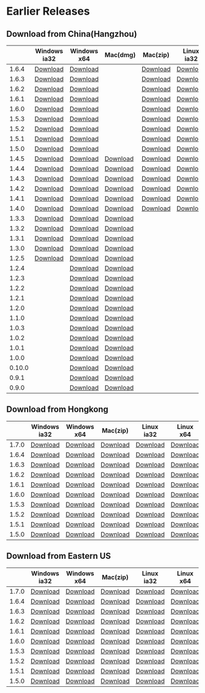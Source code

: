 # Earlier Releases

## Download from China(Hangzhou)

|        | Windows ia32                                                                                                | Windows x64                                                                                                 | Mac(dmg)                                                                                          | Mac(zip)                                                                                                    | Linux ia32                                                                                                  | Linux x64                                                                                                   | Release note                             |
| ------ | ----------------------------------------------------------------------------------------------------------- | ----------------------------------------------------------------------------------------------------------- | ------------------------------------------------------------------------------------------------- | ----------------------------------------------------------------------------------------------------------- | ----------------------------------------------------------------------------------------------------------- | ----------------------------------------------------------------------------------------------------------- | ---------------------------------------- |
| 1.6.4  | [Download](https://luogc.oss-cn-hangzhou.aliyuncs.com/oss-browser-publish/1.6.4/oss-browser-win32-ia32.zip) | [Download](https://luogc.oss-cn-hangzhou.aliyuncs.com/oss-browser-publish/1.6.4/oss-browser-win32-x64.zip)  |                                                                                                   | [Download](https://luogc.oss-cn-hangzhou.aliyuncs.com/oss-browser-publish/1.6.4/oss-browser-darwin-x64.zip) | [Download](https://luogc.oss-cn-hangzhou.aliyuncs.com/oss-browser-publish/1.6.4/oss-browser-linux-ia32.zip) | [Download](https://luogc.oss-cn-hangzhou.aliyuncs.com/oss-browser-publish/1.6.4/oss-browser-linux-x64.zip)  | [1.6.4.md](release-notes/1.6.4.en-US.md) |
| 1.6.3  | [Download](https://luogc.oss-cn-hangzhou.aliyuncs.com/oss-browser-publish/1.6.3/oss-browser-win32-ia32.zip) | [Download](https://luogc.oss-cn-hangzhou.aliyuncs.com/oss-browser-publish/1.6.3/oss-browser-win32-x64.zip)  |                                                                                                   | [Download](https://luogc.oss-cn-hangzhou.aliyuncs.com/oss-browser-publish/1.6.3/oss-browser-darwin-x64.zip) | [Download](https://luogc.oss-cn-hangzhou.aliyuncs.com/oss-browser-publish/1.6.3/oss-browser-linux-ia32.zip) | [Download](https://luogc.oss-cn-hangzhou.aliyuncs.com/oss-browser-publish/1.6.3/oss-browser-linux-x64.zip)  | [1.6.3.md](release-notes/1.6.3.en-US.md) |
| 1.6.2  | [Download](https://luogc.oss-cn-hangzhou.aliyuncs.com/oss-browser-publish/1.6.2/oss-browser-win32-ia32.zip) | [Download](https://luogc.oss-cn-hangzhou.aliyuncs.com/oss-browser-publish/1.6.2/oss-browser-win32-x64.zip)  |                                                                                                   | [Download](https://luogc.oss-cn-hangzhou.aliyuncs.com/oss-browser-publish/1.6.2/oss-browser-darwin-x64.zip) | [Download](https://luogc.oss-cn-hangzhou.aliyuncs.com/oss-browser-publish/1.6.2/oss-browser-linux-ia32.zip) | [Download](https://luogc.oss-cn-hangzhou.aliyuncs.com/oss-browser-publish/1.6.2/oss-browser-linux-x64.zip)  | [1.6.2.md](release-notes/1.6.2.en-US.md) |
| 1.6.1  | [Download](https://luogc.oss-cn-hangzhou.aliyuncs.com/oss-browser-publish/1.6.1/oss-browser-win32-ia32.zip) | [Download](https://luogc.oss-cn-hangzhou.aliyuncs.com/oss-browser-publish/1.6.1/oss-browser-win32-x64.zip)  |                                                                                                   | [Download](https://luogc.oss-cn-hangzhou.aliyuncs.com/oss-browser-publish/1.6.1/oss-browser-darwin-x64.zip) | [Download](https://luogc.oss-cn-hangzhou.aliyuncs.com/oss-browser-publish/1.6.1/oss-browser-linux-ia32.zip) | [Download](https://luogc.oss-cn-hangzhou.aliyuncs.com/oss-browser-publish/1.6.1/oss-browser-linux-x64.zip)  | [1.6.1.md](release-notes/1.6.1.en-US.md) |
| 1.6.0  | [Download](https://luogc.oss-cn-hangzhou.aliyuncs.com/oss-browser-publish/1.6.0/oss-browser-win32-ia32.zip) | [Download](https://luogc.oss-cn-hangzhou.aliyuncs.com/oss-browser-publish/1.6.0/oss-browser-win32-x64.zip)  |                                                                                                   | [Download](https://luogc.oss-cn-hangzhou.aliyuncs.com/oss-browser-publish/1.6.0/oss-browser-darwin-x64.zip) | [Download](https://luogc.oss-cn-hangzhou.aliyuncs.com/oss-browser-publish/1.6.0/oss-browser-linux-ia32.zip) | [Download](https://luogc.oss-cn-hangzhou.aliyuncs.com/oss-browser-publish/1.6.0/oss-browser-linux-x64.zip)  | [1.6.0.md](release-notes/1.6.0.en-US.md) |
| 1.5.3  | [Download](https://luogc.oss-cn-hangzhou.aliyuncs.com/oss-browser-publish/1.5.3/oss-browser-win32-ia32.zip) | [Download](https://luogc.oss-cn-hangzhou.aliyuncs.com/oss-browser-publish/1.5.3/oss-browser-win32-x64.zip)  |                                                                                                   | [Download](https://luogc.oss-cn-hangzhou.aliyuncs.com/oss-browser-publish/1.5.3/oss-browser-darwin-x64.zip) | [Download](https://luogc.oss-cn-hangzhou.aliyuncs.com/oss-browser-publish/1.5.3/oss-browser-linux-ia32.zip) | [Download](https://luogc.oss-cn-hangzhou.aliyuncs.com/oss-browser-publish/1.5.3/oss-browser-linux-x64.zip)  | [1.5.3.md](release-notes/1.5.3.en-US.md) |
| 1.5.2  | [Download](https://luogc.oss-cn-hangzhou.aliyuncs.com/oss-browser-publish/1.5.2/oss-browser-win32-ia32.zip) | [Download](https://luogc.oss-cn-hangzhou.aliyuncs.com/oss-browser-publish/1.5.2/oss-browser-win32-x64.zip)  |                                                                                                   | [Download](https://luogc.oss-cn-hangzhou.aliyuncs.com/oss-browser-publish/1.5.2/oss-browser-darwin-x64.zip) | [Download](https://luogc.oss-cn-hangzhou.aliyuncs.com/oss-browser-publish/1.5.2/oss-browser-linux-ia32.zip) | [Download](https://luogc.oss-cn-hangzhou.aliyuncs.com/oss-browser-publish/1.5.2/oss-browser-linux-x64.zip)  | [1.5.2.md](release-notes/1.5.2.en-US.md) |
| 1.5.1  | [Download](https://luogc.oss-cn-hangzhou.aliyuncs.com/oss-browser-publish/1.5.1/oss-browser-win32-ia32.zip) | [Download](https://luogc.oss-cn-hangzhou.aliyuncs.com/oss-browser-publish/1.5.1/oss-browser-win32-x64.zip)  |                                                                                                   | [Download](https://luogc.oss-cn-hangzhou.aliyuncs.com/oss-browser-publish/1.5.1/oss-browser-darwin-x64.zip) | [Download](https://luogc.oss-cn-hangzhou.aliyuncs.com/oss-browser-publish/1.5.1/oss-browser-linux-ia32.zip) | [Download](https://luogc.oss-cn-hangzhou.aliyuncs.com/oss-browser-publish/1.5.1/oss-browser-linux-x64.zip)  | [1.5.1.md](release-notes/1.5.1.md)       |
| 1.5.0  | [Download](https://luogc.oss-cn-hangzhou.aliyuncs.com/oss-browser-publish/1.5.0/oss-browser-win32-ia32.zip) | [Download](https://luogc.oss-cn-hangzhou.aliyuncs.com/oss-browser-publish/1.5.0/oss-browser-win32-x64.zip)  |                                                                                                   | [Download](https://luogc.oss-cn-hangzhou.aliyuncs.com/oss-browser-publish/1.5.0/oss-browser-darwin-x64.zip) | [Download](https://luogc.oss-cn-hangzhou.aliyuncs.com/oss-browser-publish/1.5.0/oss-browser-linux-ia32.zip) | [Download](https://luogc.oss-cn-hangzhou.aliyuncs.com/oss-browser-publish/1.5.0/oss-browser-linux-x64.zip)  | [1.5.0.md](release-notes/1.5.0.md)       |
| 1.4.5  | [Download](https://luogc.oss-cn-hangzhou.aliyuncs.com/oss-browser-publish/1.4.5/oss-browser-win32-ia32.zip) | [Download](https://luogc.oss-cn-hangzhou.aliyuncs.com/oss-browser-publish/1.4.5/oss-browser-win32-x64.zip)  | [Download](https://luogc.oss-cn-hangzhou.aliyuncs.com/oss-browser-publish/1.4.5/oss-browser.dmg)  | [Download](https://luogc.oss-cn-hangzhou.aliyuncs.com/oss-browser-publish/1.4.5/oss-browser-darwin-x64.zip) | [Download](https://luogc.oss-cn-hangzhou.aliyuncs.com/oss-browser-publish/1.4.5/oss-browser-linux-ia32.zip) | [Download](https://luogc.oss-cn-hangzhou.aliyuncs.com/oss-browser-publish/1.4.5/oss-browser-linux-x64.zip)  | [1.4.5.md](release-notes/1.4.5.md)       |
| 1.4.4  | [Download](https://luogc.oss-cn-hangzhou.aliyuncs.com/oss-browser-publish/1.4.4/oss-browser-win32-ia32.zip) | [Download](https://luogc.oss-cn-hangzhou.aliyuncs.com/oss-browser-publish/1.4.4/oss-browser-win32-x64.zip)  | [Download](https://luogc.oss-cn-hangzhou.aliyuncs.com/oss-browser-publish/1.4.4/oss-browser.dmg)  | [Download](https://luogc.oss-cn-hangzhou.aliyuncs.com/oss-browser-publish/1.4.4/oss-browser-darwin-x64.zip) | [Download](https://luogc.oss-cn-hangzhou.aliyuncs.com/oss-browser-publish/1.4.4/oss-browser-linux-ia32.zip) | [Download](https://luogc.oss-cn-hangzhou.aliyuncs.com/oss-browser-publish/1.4.4/oss-browser-linux-x64.zip)  | [1.4.4.md](release-notes/1.4.4.md)       |
| 1.4.3  | [Download](https://luogc.oss-cn-hangzhou.aliyuncs.com/oss-browser-publish/1.4.3/oss-browser-win32-ia32.zip) | [Download](https://luogc.oss-cn-hangzhou.aliyuncs.com/oss-browser-publish/1.4.3/oss-browser-win32-x64.zip)  | [Download](https://luogc.oss-cn-hangzhou.aliyuncs.com/oss-browser-publish/1.4.3/oss-browser.dmg)  | [Download](https://luogc.oss-cn-hangzhou.aliyuncs.com/oss-browser-publish/1.4.3/oss-browser-darwin-x64.zip) | [Download](https://luogc.oss-cn-hangzhou.aliyuncs.com/oss-browser-publish/1.4.3/oss-browser-linux-ia32.zip) | [Download](https://luogc.oss-cn-hangzhou.aliyuncs.com/oss-browser-publish/1.4.3/oss-browser-linux-x64.zip)  | [1.4.3.md](release-notes/1.4.3.md)       |
| 1.4.2  | [Download](https://luogc.oss-cn-hangzhou.aliyuncs.com/oss-browser-publish/1.4.2/oss-browser-win32-ia32.zip) | [Download](https://luogc.oss-cn-hangzhou.aliyuncs.com/oss-browser-publish/1.4.2/oss-browser-win32-x64.zip)  | [Download](https://luogc.oss-cn-hangzhou.aliyuncs.com/oss-browser-publish/1.4.2/oss-browser.dmg)  | [Download](https://luogc.oss-cn-hangzhou.aliyuncs.com/oss-browser-publish/1.4.2/oss-browser-darwin-x64.zip) | [Download](https://luogc.oss-cn-hangzhou.aliyuncs.com/oss-browser-publish/1.4.2/oss-browser-linux-ia32.zip) | [Download](https://luogc.oss-cn-hangzhou.aliyuncs.com/oss-browser-publish/1.4.2/oss-browser-linux-x64.zip)  | [1.4.2.md](release-notes/1.4.2.md)       |
| 1.4.1  | [Download](https://luogc.oss-cn-hangzhou.aliyuncs.com/oss-browser-publish/1.4.1/oss-browser-win32-ia32.zip) | [Download](https://luogc.oss-cn-hangzhou.aliyuncs.com/oss-browser-publish/1.4.1/oss-browser-win32-x64.zip)  | [Download](https://luogc.oss-cn-hangzhou.aliyuncs.com/oss-browser-publish/1.4.1/oss-browser.dmg)  | [Download](https://luogc.oss-cn-hangzhou.aliyuncs.com/oss-browser-publish/1.4.1/oss-browser-darwin-x64.zip) | [Download](https://luogc.oss-cn-hangzhou.aliyuncs.com/oss-browser-publish/1.4.1/oss-browser-linux-ia32.zip) | [Download](https://luogc.oss-cn-hangzhou.aliyuncs.com/oss-browser-publish/1.4.1/oss-browser-linux-x64.zip)  | [1.4.1.md](release-notes/1.4.1.md)       |
| 1.4.0  | [Download](https://luogc.oss-cn-hangzhou.aliyuncs.com/oss-browser-publish/1.4.0/oss-browser-win32-ia32.zip) | [Download](https://luogc.oss-cn-hangzhou.aliyuncs.com/oss-browser-publish/1.4.0/oss-browser-win32-x64.zip)  | [Download](https://luogc.oss-cn-hangzhou.aliyuncs.com/oss-browser-publish/1.4.0/oss-browser.dmg)  | [Download](https://luogc.oss-cn-hangzhou.aliyuncs.com/oss-browser-publish/1.4.0/oss-browser-darwin-x64.zip) | [Download](https://luogc.oss-cn-hangzhou.aliyuncs.com/oss-browser-publish/1.4.0/oss-browser-linux-ia32.zip) | [Download](https://luogc.oss-cn-hangzhou.aliyuncs.com/oss-browser-publish/1.4.0/oss-browser-linux-x64.zip)  | [1.4.0.md](release-notes/1.4.0.md)       |
| 1.3.3  | [Download](https://luogc.oss-cn-hangzhou.aliyuncs.com/oss-browser-publish/1.3.3/oss-browser-win32-ia32.zip) | [Download](https://luogc.oss-cn-hangzhou.aliyuncs.com/oss-browser-publish/1.3.3/oss-browser-win32-x64.zip)  | [Download](https://luogc.oss-cn-hangzhou.aliyuncs.com/oss-browser-publish/1.3.3/oss-browser.dmg)  |                                                                                                             |                                                                                                             | [Download](https://luogc.oss-cn-hangzhou.aliyuncs.com/oss-browser-publish/1.3.3/oss-browser-linux-x64.zip)  | [1.3.3.md](release-notes/1.3.3.md)       |
| 1.3.2  | [Download](https://luogc.oss-cn-hangzhou.aliyuncs.com/oss-browser-publish/1.3.2/oss-browser-win32-ia32.zip) | [Download](https://luogc.oss-cn-hangzhou.aliyuncs.com/oss-browser-publish/1.3.2/oss-browser-win32-x64.zip)  | [Download](https://luogc.oss-cn-hangzhou.aliyuncs.com/oss-browser-publish/1.3.2/oss-browser.dmg)  |                                                                                                             |                                                                                                             | [Download](https://luogc.oss-cn-hangzhou.aliyuncs.com/oss-browser-publish/1.3.2/oss-browser-linux-x64.zip)  | [1.3.2.md](release-notes/1.3.2.md)       |
| 1.3.1  | [Download](https://luogc.oss-cn-hangzhou.aliyuncs.com/oss-browser-publish/1.3.1/oss-browser-win32-ia32.zip) | [Download](https://luogc.oss-cn-hangzhou.aliyuncs.com/oss-browser-publish/1.3.1/oss-browser-win32-x64.zip)  | [Download](https://luogc.oss-cn-hangzhou.aliyuncs.com/oss-browser-publish/1.3.1/oss-browser.dmg)  |                                                                                                             |                                                                                                             | [Download](https://luogc.oss-cn-hangzhou.aliyuncs.com/oss-browser-publish/1.3.1/oss-browser-linux-x64.zip)  | [1.3.1.md](release-notes/1.3.1.md)       |
| 1.3.0  | [Download](https://luogc.oss-cn-hangzhou.aliyuncs.com/oss-browser-publish/1.3.0/oss-browser-win32-ia32.zip) | [Download](https://luogc.oss-cn-hangzhou.aliyuncs.com/oss-browser-publish/1.3.0/oss-browser-win32-x64.zip)  | [Download](https://luogc.oss-cn-hangzhou.aliyuncs.com/oss-browser-publish/1.3.0/oss-browser.dmg)  |                                                                                                             |                                                                                                             | [Download](https://luogc.oss-cn-hangzhou.aliyuncs.com/oss-browser-publish/1.3.0/oss-browser-linux-x64.zip)  | [1.3.0.md](release-notes/1.3.0.md)       |
| 1.2.5  | [Download](https://luogc.oss-cn-hangzhou.aliyuncs.com/oss-browser-publish/1.2.5/oss-browser-win32-ia32.zip) | [Download](https://luogc.oss-cn-hangzhou.aliyuncs.com/oss-browser-publish/1.2.5/oss-browser-win32-x64.zip)  | [Download](https://luogc.oss-cn-hangzhou.aliyuncs.com/oss-browser-publish/1.2.5/oss-browser.dmg)  |                                                                                                             |                                                                                                             | [Download](https://luogc.oss-cn-hangzhou.aliyuncs.com/oss-browser-publish/1.2.5/oss-browser-linux-x64.zip)  | [1.2.5.md](release-notes/1.2.5.md)       |
| 1.2.4  |                                                                                                             | [Download](https://luogc.oss-cn-hangzhou.aliyuncs.com/oss-browser-publish/1.2.4/oss-browser-win32-x64.zip)  | [Download](https://luogc.oss-cn-hangzhou.aliyuncs.com/oss-browser-publish/1.2.4/oss-browser.dmg)  |                                                                                                             |                                                                                                             | [Download](https://luogc.oss-cn-hangzhou.aliyuncs.com/oss-browser-publish/1.2.4/oss-browser-linux-x64.zip)  | [1.2.4.md](release-notes/1.2.4.md)       |
| 1.2.3  |                                                                                                             | [Download](https://luogc.oss-cn-hangzhou.aliyuncs.com/oss-browser-publish/1.2.3/oss-browser-win32-x64.zip)  | [Download](https://luogc.oss-cn-hangzhou.aliyuncs.com/oss-browser-publish/1.2.3/oss-browser.dmg)  |                                                                                                             |                                                                                                             | [Download](https://luogc.oss-cn-hangzhou.aliyuncs.com/oss-browser-publish/1.2.3/oss-browser-linux-x64.zip)  | [1.2.3.md](release-notes/1.2.3.md)       |
| 1.2.2  |                                                                                                             | [Download](https://luogc.oss-cn-hangzhou.aliyuncs.com/oss-browser-publish/1.2.2/oss-browser-win32-x64.zip)  | [Download](https://luogc.oss-cn-hangzhou.aliyuncs.com/oss-browser-publish/1.2.2/oss-browser.dmg)  |                                                                                                             |                                                                                                             | [Download](https://luogc.oss-cn-hangzhou.aliyuncs.com/oss-browser-publish/1.2.2/oss-browser-linux-x64.zip)  | [1.2.2.md](release-notes/1.2.2.md)       |
| 1.2.1  |                                                                                                             | [Download](https://luogc.oss-cn-hangzhou.aliyuncs.com/oss-browser-publish/1.2.1/oss-browser-win32-x64.zip)  | [Download](https://luogc.oss-cn-hangzhou.aliyuncs.com/oss-browser-publish/1.2.1/oss-browser.dmg)  |                                                                                                             |                                                                                                             | [Download](https://luogc.oss-cn-hangzhou.aliyuncs.com/oss-browser-publish/1.2.1/oss-browser-linux-x64.zip)  | [1.2.1.md](release-notes/1.2.1.md)       |
| 1.2.0  |                                                                                                             | [Download](https://luogc.oss-cn-hangzhou.aliyuncs.com/oss-browser-publish/1.2.0/oss-browser-win32-x64.zip)  | [Download](https://luogc.oss-cn-hangzhou.aliyuncs.com/oss-browser-publish/1.2.0/oss-browser.dmg)  |                                                                                                             |                                                                                                             | [Download](https://luogc.oss-cn-hangzhou.aliyuncs.com/oss-browser-publish/1.2.0/oss-browser-linux-x64.zip)  | [1.2.0.md](release-notes/1.2.0.md)       |
| 1.1.0  |                                                                                                             | [Download](https://luogc.oss-cn-hangzhou.aliyuncs.com/oss-browser-publish/1.1.0/oss-browser-win32-x64.zip)  | [Download](https://luogc.oss-cn-hangzhou.aliyuncs.com/oss-browser-publish/1.1.0/oss-browser.dmg)  |                                                                                                             |                                                                                                             | [Download](https://luogc.oss-cn-hangzhou.aliyuncs.com/oss-browser-publish/1.1.0/oss-browser-linux-x64.zip)  | [1.1.0.md](release-notes/1.1.0.md)       |
| 1.0.3  |                                                                                                             | [Download](https://luogc.oss-cn-hangzhou.aliyuncs.com/oss-browser-publish/1.0.3/oss-browser-win32-x64.zip)  | [Download](https://luogc.oss-cn-hangzhou.aliyuncs.com/oss-browser-publish/1.0.3/oss-browser.dmg)  |                                                                                                             |                                                                                                             | [Download](https://luogc.oss-cn-hangzhou.aliyuncs.com/oss-browser-publish/1.0.3/oss-browser-linux-x64.zip)  | [1.0.3.md](release-notes/1.0.3.md)       |
| 1.0.2  |                                                                                                             | [Download](https://luogc.oss-cn-hangzhou.aliyuncs.com/oss-browser-publish/1.0.2/oss-browser-win32-x64.zip)  | [Download](https://luogc.oss-cn-hangzhou.aliyuncs.com/oss-browser-publish/1.0.2/oss-browser.dmg)  |                                                                                                             |                                                                                                             | [Download](https://luogc.oss-cn-hangzhou.aliyuncs.com/oss-browser-publish/1.0.2/oss-browser-linux-x64.zip)  | [1.0.2.md](release-notes/1.0.2.md)       |
| 1.0.1  |                                                                                                             | [Download](https://luogc.oss-cn-hangzhou.aliyuncs.com/oss-browser-publish/1.0.1/oss-browser-win32-x64.zip)  | [Download](https://luogc.oss-cn-hangzhou.aliyuncs.com/oss-browser-publish/1.0.1/oss-browser.dmg)  |                                                                                                             |                                                                                                             | [Download](https://luogc.oss-cn-hangzhou.aliyuncs.com/oss-browser-publish/1.0.1/oss-browser-linux-x64.zip)  | [1.0.1.md](release-notes/1.0.1.md)       |
| 1.0.0  |                                                                                                             | [Download](https://luogc.oss-cn-hangzhou.aliyuncs.com/oss-browser-publish/1.0.0/oss-browser-win32-x64.zip)  | [Download](https://luogc.oss-cn-hangzhou.aliyuncs.com/oss-browser-publish/1.0.0/oss-browser.dmg)  |                                                                                                             |                                                                                                             | [Download](https://luogc.oss-cn-hangzhou.aliyuncs.com/oss-browser-publish/1.0.0/oss-browser-linux-x64.zip)  | [1.0.0.md](release-notes/1.0.0.md)       |
| 0.10.0 |                                                                                                             | [Download](https://luogc.oss-cn-hangzhou.aliyuncs.com/oss-browser-publish/0.10.0/oss-browser-win32-x64.zip) | [Download](https://luogc.oss-cn-hangzhou.aliyuncs.com/oss-browser-publish/0.10.0/oss-browser.dmg) |                                                                                                             |                                                                                                             | [Download](https://luogc.oss-cn-hangzhou.aliyuncs.com/oss-browser-publish/0.10.0/oss-browser-linux-x64.zip) | [0.10.0.md](release-notes/0.10.0.md)     |
| 0.9.1  |                                                                                                             | [Download](https://luogc.oss-cn-hangzhou.aliyuncs.com/oss-browser-publish/0.9.1/oss-browser-win32-x64.zip)  | [Download](https://luogc.oss-cn-hangzhou.aliyuncs.com/oss-browser-publish/0.9.1/oss-browser.dmg)  |                                                                                                             |                                                                                                             | [Download](https://luogc.oss-cn-hangzhou.aliyuncs.com/oss-browser-publish/0.9.1/oss-browser-linux-x64.zip)  | [0.9.1.md](release-notes/0.9.1.md)       |
| 0.9.0  |                                                                                                             | [Download](https://luogc.oss-cn-hangzhou.aliyuncs.com/oss-browser-publish/0.9.0/oss-browser-win32-x64.zip)  | [Download](https://luogc.oss-cn-hangzhou.aliyuncs.com/oss-browser-publish/0.9.0/oss-browser.dmg)  |                                                                                                             |                                                                                                             | [Download](https://luogc.oss-cn-hangzhou.aliyuncs.com/oss-browser-publish/0.9.0/oss-browser-linux-x64.zip)  | [0.9.0.md](release-notes/0.9.0.md)       |

## Download from Hongkong

|       | Windows ia32                                                                                                                  | Windows x64                                                                                                                  | Mac(zip)                                                                                                                      | Linux ia32                                                                                                                    | Linux x64                                                                                                                    | Release note                             |
| ----- | ----------------------------------------------------------------------------------------------------------------------------- | ---------------------------------------------------------------------------------------------------------------------------- | ----------------------------------------------------------------------------------------------------------------------------- | ----------------------------------------------------------------------------------------------------------------------------- | ---------------------------------------------------------------------------------------------------------------------------- | ---------------------------------------- |
| 1.7.0 | [Download](https://client-publish-hongkong.oss-cn-hongkong.aliyuncs.com/oss-browser-publish/1.7.0/oss-browser-win32-ia32.zip) | [Download](https://client-publish-hongkong.oss-cn-hongkong.aliyuncs.com/oss-browser-publish/1.7.0/oss-browser-win32-x64.zip) | [Download](https://client-publish-hongkong.oss-cn-hongkong.aliyuncs.com/oss-browser-publish/1.7.0/oss-browser-darwin-x64.zip) | [Download](https://client-publish-hongkong.oss-cn-hongkong.aliyuncs.com/oss-browser-publish/1.7.0/oss-browser-linux-ia32.zip) | [Download](https://client-publish-hongkong.oss-cn-hongkong.aliyuncs.com/oss-browser-publish/1.7.0/oss-browser-linux-x64.zip) | [1.7.0.md](release-notes/1.7.0.en-US.md) |
| 1.6.4 | [Download](https://client-publish-hongkong.oss-cn-hongkong.aliyuncs.com/oss-browser-publish/1.6.4/oss-browser-win32-ia32.zip) | [Download](https://client-publish-hongkong.oss-cn-hongkong.aliyuncs.com/oss-browser-publish/1.6.4/oss-browser-win32-x64.zip) | [Download](https://client-publish-hongkong.oss-cn-hongkong.aliyuncs.com/oss-browser-publish/1.6.4/oss-browser-darwin-x64.zip) | [Download](https://client-publish-hongkong.oss-cn-hongkong.aliyuncs.com/oss-browser-publish/1.6.4/oss-browser-linux-ia32.zip) | [Download](https://client-publish-hongkong.oss-cn-hongkong.aliyuncs.com/oss-browser-publish/1.6.4/oss-browser-linux-x64.zip) | [1.6.4.md](release-notes/1.6.4.en-US.md) |
| 1.6.3 | [Download](https://client-publish-hongkong.oss-cn-hongkong.aliyuncs.com/oss-browser-publish/1.6.3/oss-browser-win32-ia32.zip) | [Download](https://client-publish-hongkong.oss-cn-hongkong.aliyuncs.com/oss-browser-publish/1.6.3/oss-browser-win32-x64.zip) | [Download](https://client-publish-hongkong.oss-cn-hongkong.aliyuncs.com/oss-browser-publish/1.6.3/oss-browser-darwin-x64.zip) | [Download](https://client-publish-hongkong.oss-cn-hongkong.aliyuncs.com/oss-browser-publish/1.6.3/oss-browser-linux-ia32.zip) | [Download](https://client-publish-hongkong.oss-cn-hongkong.aliyuncs.com/oss-browser-publish/1.6.3/oss-browser-linux-x64.zip) | [1.6.3.md](release-notes/1.6.3.en-US.md) |
| 1.6.2 | [Download](https://client-publish-hongkong.oss-cn-hongkong.aliyuncs.com/oss-browser-publish/1.6.2/oss-browser-win32-ia32.zip) | [Download](https://client-publish-hongkong.oss-cn-hongkong.aliyuncs.com/oss-browser-publish/1.6.2/oss-browser-win32-x64.zip) | [Download](https://client-publish-hongkong.oss-cn-hongkong.aliyuncs.com/oss-browser-publish/1.6.2/oss-browser-darwin-x64.zip) | [Download](https://client-publish-hongkong.oss-cn-hongkong.aliyuncs.com/oss-browser-publish/1.6.2/oss-browser-linux-ia32.zip) | [Download](https://client-publish-hongkong.oss-cn-hongkong.aliyuncs.com/oss-browser-publish/1.6.2/oss-browser-linux-x64.zip) | [1.6.2.md](release-notes/1.6.2.en-US.md) |
| 1.6.1 | [Download](https://client-publish-hongkong.oss-cn-hongkong.aliyuncs.com/oss-browser-publish/1.6.1/oss-browser-win32-ia32.zip) | [Download](https://client-publish-hongkong.oss-cn-hongkong.aliyuncs.com/oss-browser-publish/1.6.1/oss-browser-win32-x64.zip) | [Download](https://client-publish-hongkong.oss-cn-hongkong.aliyuncs.com/oss-browser-publish/1.6.1/oss-browser-darwin-x64.zip) | [Download](https://client-publish-hongkong.oss-cn-hongkong.aliyuncs.com/oss-browser-publish/1.6.1/oss-browser-linux-ia32.zip) | [Download](https://client-publish-hongkong.oss-cn-hongkong.aliyuncs.com/oss-browser-publish/1.6.1/oss-browser-linux-x64.zip) | [1.6.1.md](release-notes/1.6.1.en-US.md) |
| 1.6.0 | [Download](https://client-publish-hongkong.oss-cn-hongkong.aliyuncs.com/oss-browser-publish/1.6.0/oss-browser-win32-ia32.zip) | [Download](https://client-publish-hongkong.oss-cn-hongkong.aliyuncs.com/oss-browser-publish/1.6.0/oss-browser-win32-x64.zip) | [Download](https://client-publish-hongkong.oss-cn-hongkong.aliyuncs.com/oss-browser-publish/1.6.0/oss-browser-darwin-x64.zip) | [Download](https://client-publish-hongkong.oss-cn-hongkong.aliyuncs.com/oss-browser-publish/1.6.0/oss-browser-linux-ia32.zip) | [Download](https://client-publish-hongkong.oss-cn-hongkong.aliyuncs.com/oss-browser-publish/1.6.0/oss-browser-linux-x64.zip) | [1.6.0.md](release-notes/1.6.0.en-US.md) |
| 1.5.3 | [Download](https://client-publish-hongkong.oss-cn-hongkong.aliyuncs.com/oss-browser-publish/1.5.3/oss-browser-win32-ia32.zip) | [Download](https://client-publish-hongkong.oss-cn-hongkong.aliyuncs.com/oss-browser-publish/1.5.3/oss-browser-win32-x64.zip) | [Download](https://client-publish-hongkong.oss-cn-hongkong.aliyuncs.com/oss-browser-publish/1.5.3/oss-browser-darwin-x64.zip) | [Download](https://client-publish-hongkong.oss-cn-hongkong.aliyuncs.com/oss-browser-publish/1.5.3/oss-browser-linux-ia32.zip) | [Download](https://client-publish-hongkong.oss-cn-hongkong.aliyuncs.com/oss-browser-publish/1.5.3/oss-browser-linux-x64.zip) | [1.5.3.md](release-notes/1.5.3.en-US.md) |
| 1.5.2 | [Download](https://client-publish-hongkong.oss-cn-hongkong.aliyuncs.com/oss-browser-publish/1.5.2/oss-browser-win32-ia32.zip) | [Download](https://client-publish-hongkong.oss-cn-hongkong.aliyuncs.com/oss-browser-publish/1.5.2/oss-browser-win32-x64.zip) | [Download](https://client-publish-hongkong.oss-cn-hongkong.aliyuncs.com/oss-browser-publish/1.5.2/oss-browser-darwin-x64.zip) | [Download](https://client-publish-hongkong.oss-cn-hongkong.aliyuncs.com/oss-browser-publish/1.5.2/oss-browser-linux-ia32.zip) | [Download](https://client-publish-hongkong.oss-cn-hongkong.aliyuncs.com/oss-browser-publish/1.5.2/oss-browser-linux-x64.zip) | [1.5.2.md](release-notes/1.5.2.en-US.md) |
| 1.5.1 | [Download](https://client-publish-hongkong.oss-cn-hongkong.aliyuncs.com/oss-browser-publish/1.5.1/oss-browser-win32-ia32.zip) | [Download](https://client-publish-hongkong.oss-cn-hongkong.aliyuncs.com/oss-browser-publish/1.5.1/oss-browser-win32-x64.zip) | [Download](https://client-publish-hongkong.oss-cn-hongkong.aliyuncs.com/oss-browser-publish/1.5.1/oss-browser-darwin-x64.zip) | [Download](https://client-publish-hongkong.oss-cn-hongkong.aliyuncs.com/oss-browser-publish/1.5.1/oss-browser-linux-ia32.zip) | [Download](https://client-publish-hongkong.oss-cn-hongkong.aliyuncs.com/oss-browser-publish/1.5.1/oss-browser-linux-x64.zip) | [1.5.1.md](release-notes/1.5.1.md)       |
| 1.5.0 | [Download](https://client-publish-hongkong.oss-cn-hongkong.aliyuncs.com/oss-browser-publish/1.5.0/oss-browser-win32-ia32.zip) | [Download](https://client-publish-hongkong.oss-cn-hongkong.aliyuncs.com/oss-browser-publish/1.5.0/oss-browser-win32-x64.zip) | [Download](https://client-publish-hongkong.oss-cn-hongkong.aliyuncs.com/oss-browser-publish/1.5.0/oss-browser-darwin-x64.zip) | [Download](https://client-publish-hongkong.oss-cn-hongkong.aliyuncs.com/oss-browser-publish/1.5.0/oss-browser-linux-ia32.zip) | [Download](https://client-publish-hongkong.oss-cn-hongkong.aliyuncs.com/oss-browser-publish/1.5.0/oss-browser-linux-x64.zip) | [1.5.0.md](release-notes/1.5.0.md)       |

## Download from Eastern US

|       | Windows ia32                                                                                                               | Windows x64                                                                                                               | Mac(zip)                                                                                                                   | Linux ia32                                                                                                                 | Linux x64                                                                                                                 | Release note                             |
| ----- | -------------------------------------------------------------------------------------------------------------------------- | ------------------------------------------------------------------------------------------------------------------------- | -------------------------------------------------------------------------------------------------------------------------- | -------------------------------------------------------------------------------------------------------------------------- | ------------------------------------------------------------------------------------------------------------------------- | ---------------------------------------- |
| 1.7.0 | [Download](https://client-publish-useast1.oss-us-east-1.aliyuncs.com/oss-browser-publish/1.7.0/oss-browser-win32-ia32.zip) | [Download](https://client-publish-useast1.oss-us-east-1.aliyuncs.com/oss-browser-publish/1.7.0/oss-browser-win32-x64.zip) | [Download](https://client-publish-useast1.oss-us-east-1.aliyuncs.com/oss-browser-publish/1.7.0/oss-browser-darwin-x64.zip) | [Download](https://client-publish-useast1.oss-us-east-1.aliyuncs.com/oss-browser-publish/1.7.0/oss-browser-linux-ia32.zip) | [Download](https://client-publish-useast1.oss-us-east-1.aliyuncs.com/oss-browser-publish/1.7.0/oss-browser-linux-x64.zip) | [1.7.0.md](release-notes/1.7.0.en-US.md) |
| 1.6.4 | [Download](https://client-publish-useast1.oss-us-east-1.aliyuncs.com/oss-browser-publish/1.6.4/oss-browser-win32-ia32.zip) | [Download](https://client-publish-useast1.oss-us-east-1.aliyuncs.com/oss-browser-publish/1.6.4/oss-browser-win32-x64.zip) | [Download](https://client-publish-useast1.oss-us-east-1.aliyuncs.com/oss-browser-publish/1.6.4/oss-browser-darwin-x64.zip) | [Download](https://client-publish-useast1.oss-us-east-1.aliyuncs.com/oss-browser-publish/1.6.4/oss-browser-linux-ia32.zip) | [Download](https://client-publish-useast1.oss-us-east-1.aliyuncs.com/oss-browser-publish/1.6.4/oss-browser-linux-x64.zip) | [1.6.4.md](release-notes/1.6.4.en-US.md) |
| 1.6.3 | [Download](https://client-publish-useast1.oss-us-east-1.aliyuncs.com/oss-browser-publish/1.6.3/oss-browser-win32-ia32.zip) | [Download](https://client-publish-useast1.oss-us-east-1.aliyuncs.com/oss-browser-publish/1.6.3/oss-browser-win32-x64.zip) | [Download](https://client-publish-useast1.oss-us-east-1.aliyuncs.com/oss-browser-publish/1.6.3/oss-browser-darwin-x64.zip) | [Download](https://client-publish-useast1.oss-us-east-1.aliyuncs.com/oss-browser-publish/1.6.3/oss-browser-linux-ia32.zip) | [Download](https://client-publish-useast1.oss-us-east-1.aliyuncs.com/oss-browser-publish/1.6.3/oss-browser-linux-x64.zip) | [1.6.3.md](release-notes/1.6.3.en-US.md) |
| 1.6.2 | [Download](https://client-publish-useast1.oss-us-east-1.aliyuncs.com/oss-browser-publish/1.6.2/oss-browser-win32-ia32.zip) | [Download](https://client-publish-useast1.oss-us-east-1.aliyuncs.com/oss-browser-publish/1.6.2/oss-browser-win32-x64.zip) | [Download](https://client-publish-useast1.oss-us-east-1.aliyuncs.com/oss-browser-publish/1.6.2/oss-browser-darwin-x64.zip) | [Download](https://client-publish-useast1.oss-us-east-1.aliyuncs.com/oss-browser-publish/1.6.2/oss-browser-linux-ia32.zip) | [Download](https://client-publish-useast1.oss-us-east-1.aliyuncs.com/oss-browser-publish/1.6.2/oss-browser-linux-x64.zip) | [1.6.2.md](release-notes/1.6.2.en-US.md) |
| 1.6.1 | [Download](https://client-publish-useast1.oss-us-east-1.aliyuncs.com/oss-browser-publish/1.6.1/oss-browser-win32-ia32.zip) | [Download](https://client-publish-useast1.oss-us-east-1.aliyuncs.com/oss-browser-publish/1.6.1/oss-browser-win32-x64.zip) | [Download](https://client-publish-useast1.oss-us-east-1.aliyuncs.com/oss-browser-publish/1.6.1/oss-browser-darwin-x64.zip) | [Download](https://client-publish-useast1.oss-us-east-1.aliyuncs.com/oss-browser-publish/1.6.1/oss-browser-linux-ia32.zip) | [Download](https://client-publish-useast1.oss-us-east-1.aliyuncs.com/oss-browser-publish/1.6.1/oss-browser-linux-x64.zip) | [1.6.1.md](release-notes/1.6.1.en-US.md) |
| 1.6.0 | [Download](https://client-publish-useast1.oss-us-east-1.aliyuncs.com/oss-browser-publish/1.6.0/oss-browser-win32-ia32.zip) | [Download](https://client-publish-useast1.oss-us-east-1.aliyuncs.com/oss-browser-publish/1.6.0/oss-browser-win32-x64.zip) | [Download](https://client-publish-useast1.oss-us-east-1.aliyuncs.com/oss-browser-publish/1.6.0/oss-browser-darwin-x64.zip) | [Download](https://client-publish-useast1.oss-us-east-1.aliyuncs.com/oss-browser-publish/1.6.0/oss-browser-linux-ia32.zip) | [Download](https://client-publish-useast1.oss-us-east-1.aliyuncs.com/oss-browser-publish/1.6.0/oss-browser-linux-x64.zip) | [1.6.0.md](release-notes/1.6.0.en-US.md) |
| 1.5.3 | [Download](https://client-publish-useast1.oss-us-east-1.aliyuncs.com/oss-browser-publish/1.5.3/oss-browser-win32-ia32.zip) | [Download](https://client-publish-useast1.oss-us-east-1.aliyuncs.com/oss-browser-publish/1.5.3/oss-browser-win32-x64.zip) | [Download](https://client-publish-useast1.oss-us-east-1.aliyuncs.com/oss-browser-publish/1.5.3/oss-browser-darwin-x64.zip) | [Download](https://client-publish-useast1.oss-us-east-1.aliyuncs.com/oss-browser-publish/1.5.3/oss-browser-linux-ia32.zip) | [Download](https://client-publish-useast1.oss-us-east-1.aliyuncs.com/oss-browser-publish/1.5.3/oss-browser-linux-x64.zip) | [1.5.3.md](release-notes/1.5.3.en-US.md) |
| 1.5.2 | [Download](https://client-publish-useast1.oss-us-east-1.aliyuncs.com/oss-browser-publish/1.5.2/oss-browser-win32-ia32.zip) | [Download](https://client-publish-useast1.oss-us-east-1.aliyuncs.com/oss-browser-publish/1.5.2/oss-browser-win32-x64.zip) | [Download](https://client-publish-useast1.oss-us-east-1.aliyuncs.com/oss-browser-publish/1.5.2/oss-browser-darwin-x64.zip) | [Download](https://client-publish-useast1.oss-us-east-1.aliyuncs.com/oss-browser-publish/1.5.2/oss-browser-linux-ia32.zip) | [Download](https://client-publish-useast1.oss-us-east-1.aliyuncs.com/oss-browser-publish/1.5.2/oss-browser-linux-x64.zip) | [1.5.2.md](release-notes/1.5.2.en-US.md) |
| 1.5.1 | [Download](https://client-publish-useast1.oss-us-east-1.aliyuncs.com/oss-browser-publish/1.5.1/oss-browser-win32-ia32.zip) | [Download](https://client-publish-useast1.oss-us-east-1.aliyuncs.com/oss-browser-publish/1.5.1/oss-browser-win32-x64.zip) | [Download](https://client-publish-useast1.oss-us-east-1.aliyuncs.com/oss-browser-publish/1.5.1/oss-browser-darwin-x64.zip) | [Download](https://client-publish-useast1.oss-us-east-1.aliyuncs.com/oss-browser-publish/1.5.1/oss-browser-linux-ia32.zip) | [Download](https://client-publish-useast1.oss-us-east-1.aliyuncs.com/oss-browser-publish/1.5.1/oss-browser-linux-x64.zip) | [1.5.1.md](release-notes/1.5.1.md)       |
| 1.5.0 | [Download](https://client-publish-useast1.oss-us-east-1.aliyuncs.com/oss-browser-publish/1.5.0/oss-browser-win32-ia32.zip) | [Download](https://client-publish-useast1.oss-us-east-1.aliyuncs.com/oss-browser-publish/1.5.0/oss-browser-win32-x64.zip) | [Download](https://client-publish-useast1.oss-us-east-1.aliyuncs.com/oss-browser-publish/1.5.0/oss-browser-darwin-x64.zip) | [Download](https://client-publish-useast1.oss-us-east-1.aliyuncs.com/oss-browser-publish/1.5.0/oss-browser-linux-ia32.zip) | [Download](https://client-publish-useast1.oss-us-east-1.aliyuncs.com/oss-browser-publish/1.5.0/oss-browser-linux-x64.zip) | [1.5.0.md](release-notes/1.5.0.md)       |
